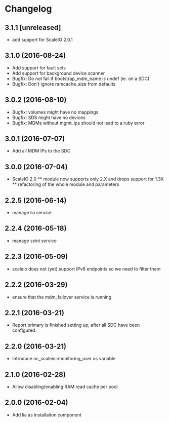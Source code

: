 # Changelog

## 3.1.1 [unreleased]
* add support for ScaleIO 2.0.1

## 3.1.0 (2016-08-24)
* Add support for fault sets
* Add support for background device scanner
* Bugfix: Do not fail if bootstrap_mdm_name is undef (ie. on a SDC)
* Bugfix: Don't ignore ramcache_size from defaults

## 3.0.2 (2016-08-10)
* Bugfix: volumes might have no mappings
* Bugfix: SDS might have no devices
* Bugfix: MDMs without mgmt_ips should not lead to a ruby error

## 3.0.1 (2016-07-07)
* Add all MDM IPs to the SDC

## 3.0.0 (2016-07-04)
* ScaleIO 2.0
** module now supports only 2.X and drops support for 1.3X
** refactoring of the whole module and parameters

## 2.2.5 (2016-06-14)
* manage lia service

## 2.2.4 (2016-05-18)
* manage scini service

## 2.2.3 (2016-05-09)
* scaleio does not (yet) support IPv6 endpoints so we need to filter them

## 2.2.2 (2016-03-29)
* ensure that the mdm_failover service is running

## 2.2.1 (2016-03-21)
* Report primary is finished setting up, after all SDC have been configured.

## 2.2.0 (2016-03-21)
* Introduce nc_scaleio::monitoring_user as variable

## 2.1.0 (2016-02-28)
* Allow disabling/enabling RAM read cache per pool

## 2.0.0 (2016-02-04)
* Add lia as installation component
